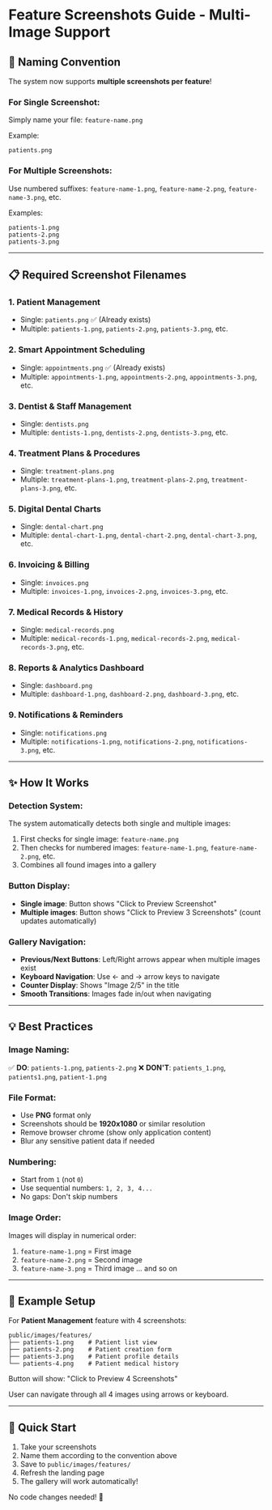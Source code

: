 # Feature Screenshots Guide - Multi-Image Support

## 📸 Naming Convention

The system now supports **multiple screenshots per feature**!

### For Single Screenshot:
Simply name your file: `feature-name.png`

Example:
```
patients.png
```

### For Multiple Screenshots:
Use numbered suffixes: `feature-name-1.png`, `feature-name-2.png`, `feature-name-3.png`, etc.

Examples:
```
patients-1.png
patients-2.png
patients-3.png
```

---

## 📋 Required Screenshot Filenames

### 1. **Patient Management**
- Single: `patients.png` ✅ (Already exists)
- Multiple: `patients-1.png`, `patients-2.png`, `patients-3.png`, etc.

### 2. **Smart Appointment Scheduling**
- Single: `appointments.png` ✅ (Already exists)
- Multiple: `appointments-1.png`, `appointments-2.png`, `appointments-3.png`, etc.

### 3. **Dentist & Staff Management**
- Single: `dentists.png`
- Multiple: `dentists-1.png`, `dentists-2.png`, `dentists-3.png`, etc.

### 4. **Treatment Plans & Procedures**
- Single: `treatment-plans.png`
- Multiple: `treatment-plans-1.png`, `treatment-plans-2.png`, `treatment-plans-3.png`, etc.

### 5. **Digital Dental Charts**
- Single: `dental-chart.png`
- Multiple: `dental-chart-1.png`, `dental-chart-2.png`, `dental-chart-3.png`, etc.

### 6. **Invoicing & Billing**
- Single: `invoices.png`
- Multiple: `invoices-1.png`, `invoices-2.png`, `invoices-3.png`, etc.

### 7. **Medical Records & History**
- Single: `medical-records.png`
- Multiple: `medical-records-1.png`, `medical-records-2.png`, `medical-records-3.png`, etc.

### 8. **Reports & Analytics Dashboard**
- Single: `dashboard.png`
- Multiple: `dashboard-1.png`, `dashboard-2.png`, `dashboard-3.png`, etc.

### 9. **Notifications & Reminders**
- Single: `notifications.png`
- Multiple: `notifications-1.png`, `notifications-2.png`, `notifications-3.png`, etc.

---

## ✨ How It Works

### Detection System:
The system automatically detects both single and multiple images:
1. First checks for single image: `feature-name.png`
2. Then checks for numbered images: `feature-name-1.png`, `feature-name-2.png`, etc.
3. Combines all found images into a gallery

### Button Display:
- **Single image**: Button shows "Click to Preview Screenshot"
- **Multiple images**: Button shows "Click to Preview 3 Screenshots" (count updates automatically)

### Gallery Navigation:
- **Previous/Next Buttons**: Left/Right arrows appear when multiple images exist
- **Keyboard Navigation**: Use ← and → arrow keys to navigate
- **Counter Display**: Shows "Image 2/5" in the title
- **Smooth Transitions**: Images fade in/out when navigating

---

## 💡 Best Practices

### Image Naming:
✅ **DO**: `patients-1.png`, `patients-2.png`
❌ **DON'T**: `patients_1.png`, `patients1.png`, `patient-1.png`

### File Format:
- Use **PNG** format only
- Screenshots should be **1920x1080** or similar resolution
- Remove browser chrome (show only application content)
- Blur any sensitive patient data if needed

### Numbering:
- Start from `1` (not `0`)
- Use sequential numbers: `1, 2, 3, 4...`
- No gaps: Don't skip numbers

### Image Order:
Images will display in numerical order:
1. `feature-name-1.png` = First image
2. `feature-name-2.png` = Second image
3. `feature-name-3.png` = Third image
... and so on

---

## 🎯 Example Setup

For **Patient Management** feature with 4 screenshots:

```
public/images/features/
├── patients-1.png    # Patient list view
├── patients-2.png    # Patient creation form
├── patients-3.png    # Patient profile details
└── patients-4.png    # Patient medical history
```

Button will show: "Click to Preview 4 Screenshots"

User can navigate through all 4 images using arrows or keyboard.

---

## 🚀 Quick Start

1. Take your screenshots
2. Name them according to the convention above
3. Save to `public/images/features/`
4. Refresh the landing page
5. The gallery will work automatically!

No code changes needed! 🎉
